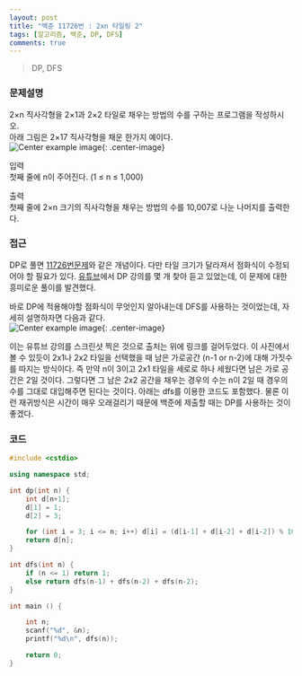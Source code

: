 ```yaml
---
layout: post
title: "백준 11726번 : 2xn 타일링 2"
tags: [알고리즘, 백준, DP, DFS]
comments: true
---
```


> DP, DFS  

### 문제설명  
2×n 직사각형을 2×1과 2×2 타일로 채우는 방법의 수를 구하는 프로그램을 작성하시오.  
아래 그림은 2×17 직사각형을 채운 한가지 예이다.  
![Center example image](https://user-images.githubusercontent.com/35067611/65382650-3bf67400-dd45-11e9-8e38-0413e0fd747f.png "Center"){: .center-image}  

입력  
첫째 줄에 n이 주어진다. (1 ≤ n ≤ 1,000)  

출력  
첫째 줄에 2×n 크기의 직사각형을 채우는 방법의 수를 10,007로 나눈 나머지를 출력한다.  

### 접근  
DP로 풀면 [11726번문제](https://sihyungyou.github.io/baekjoon-11726/)와 같은 개념이다. 다만 타일 크기가 달라져서 점화식이 수정되어야 할 필요가 있다. [유튜브](https://www.youtube.com/watch?v=HTgcW34AnVQ)에서 DP 강의를 몇 개 찾아 듣고 있었는데, 이 문제에 대한 흥미로운 풀이를 발견했다.  

바로 DP에 적용해야할 점화식이 무엇인지 알아내는데 DFS를 사용하는 것이었는데, 자세히 설명하자면 다음과 같다.  
![Center example image](https://user-images.githubusercontent.com/35067611/65382684-b7f0bc00-dd45-11e9-8d8d-226c6d9b1bdd.png "Center"){: .center-image}  

이는 유튜브 강의를 스크린샷 찍은 것으로 출처는 위에 링크를 걸어두었다. 이 사진에서 볼 수 있듯이 2x1나 2x2 타일을 선택했을 때 남은 가로공간 (n-1 or n-2)에 대해 가짓수를 따지는 방식이다. 즉 만약 n이 3이고 2x1 타일을 세로로 하나 세웠다면 남은 가로 공간은 2일 것이다. 그렇다면 그 남은 2x2 공간을 채우는 경우의 수는 n이 2일 때 경우의 수를 그대로 대입해주면 된다는 것이다. 아래는 dfs를 이용한 코드도 포함했다. 물론 이런 재귀방식은 시간이 매우 오래걸리기 때문에 백준에 제출할 때는 DP를 사용하는 것이 좋겠다.  


### 코드  
~~~c++
#include <cstdio>

using namespace std;

int dp(int n) {
    int d[n+1];
    d[1] = 1;
    d[2] = 3;

    for (int i = 3; i <= n; i++) d[i] = (d[i-1] + d[i-2] + d[i-2]) % 10007;
    return d[n];
}

int dfs(int n) {
    if (n <= 1) return 1;
    else return dfs(n-1) + dfs(n-2) + dfs(n-2);
}

int main () {

    int n;
    scanf("%d", &n);
    printf("%d\n", dfs(n));

    return 0;
}
~~~